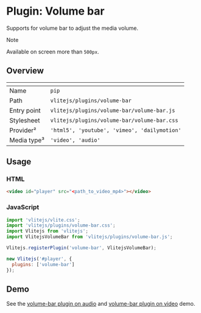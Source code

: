 # Plugin: Volume bar

Supports for volume bar to adjust the media volume.

> [!NOTE]
> Available on screen more than `500px`.

## Overview

| <!-- -->         | <!-- -->                                     |
| ---------------- | -------------------------------------------- |
| Name             | `pip`                                        |
| Path             | `vlitejs/plugins/volume-bar`                 |
| Entry point      | `vlitejs/plugins/volume-bar/volume-bar.js`   |
| Stylesheet       | `vlitejs/plugins/volume-bar/volume-bar.css`  |
| Provider&sup2;   | `'html5', 'youtube', 'vimeo', 'dailymotion'` |
| Media type&sup3; | `'video', 'audio'`                           |

## Usage

### HTML

```html
<video id="player" src="<path_to_video_mp4>"></video>
```

### JavaScript

```js
import 'vlitejs/vlite.css';
import 'vlitejs/plugins/volume-bar.css';
import Vlitejs from 'vlitejs';
import VlitejsVolumeBar from 'vlitejs/plugins/volume-bar.js';

Vlitejs.registerPlugin('volume-bar', VlitejsVolumeBar);

new Vlitejs('#player', {
  plugins: ['volume-bar']
});
```

## Demo

See the [volume-bar plugin on audio](https://glitch.com/edit/#!/vlitejs-html5-audio-volume-bar?previewSize=50&attributionHidden=false&sidebarCollapsed=false&path=index.html&previewFirst=false) and [volume-bar plugin on video](https://glitch.com/edit/#!/vlitejs-html5-video-volume-bar?previewSize=50&attributionHidden=false&sidebarCollapsed=false&path=index.html&previewFirst=false) demo.
